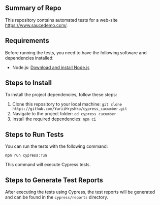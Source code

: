 ## Summary of Repo

This repository contains automated tests for a web-site https://www.saucedemo.com/.

## Requirements

Before running the tests, you need to have the following software and dependencies installed:

- Node.js: [Download and install Node.js](https://nodejs.org/)

## Steps to Install

To install the project dependencies, follow these steps:

1. Clone this repository to your local machine: `git clone https://github.com/YuriiHryshko/cypress_cucumber.git`
2. Navigate to the project folder: `cd cypress_cucumber`
3. Install the required dependencies: `npm ci`

## Steps to Run Tests

You can run the tests with the following command:

`npm run cypress:run`

This command will execute Cypress tests.

## Steps to Generate Test Reports

After executing the tests using Cypress, the test reports will be generated and can be found in the `cypress/reports` directory.

